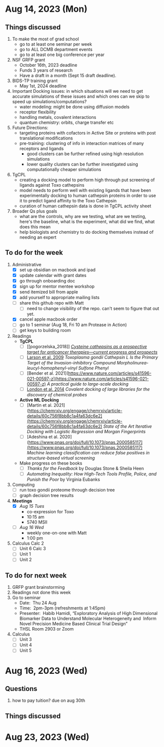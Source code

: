 # Aug 14, 2023 (Mon)

## Things discussed 
1. To make the most of grad school
	- go to at least one seminar per week
	- go to ALL DCMB department events
	- go to at least one big conference per year 
2. NSF GRFP grant
	-  October 16th, 2023 deadline
	- Funds 3 years of research
	- Have a draft in a month (Sept 15 draft deadline).
3. BIDS-TP training grant
	- May 1st, 2024 deadline
4. Important Docking issues: in which situations will we need to get accurate simulations of these issues and which ones can we skip to speed up simulations/computations?
	- water modeling: might be done using diffusion models
	- receptor flexibility
	- handling metals, covalent interactions
	- quantum chemistry: orbits, charge transfer etc 
5. Future Directions:
	- targeting proteins with cofactors in Active Site or proteins with post translational modifications 
	- pre-training: clustering of info in interaction matrices of many receptors and ligands 
		- good clusters can be further refined using high resolution simulations 
		- lower quality clusters can be further investigated using computationally cheaper simulations
6. TgCPL 
	- creating a docking model to perform high through put screening of ligands against Toxo cathepsins 
	- model needs to perform well with existing ligands that have been experimentally docking to human cathepsin proteins in order to use it to predict ligand affinity to the Toxo Cathepsin 
	- curation of human cathepsin data is done in TgCPL activity sheet
7. Broader Qs plus goals
	- what are the controls, why are we testing, what are we testing, here's the baseline, what is the experiment, what did we find, what does this mean 
	- help biologists and chemistry to do docking themselves instead of needing an expert
	
## To do for the week
1. Administrative
	- [x] set up obsidian on macbook and ipad
	- [x] update calendar with grant dates
	- [x] go through onboarding doc 
	- [x] sign up for mentor mentee workshop 
	- [x] send itemized bill from apple
	- [x] add yourself to appropriate mailing lists
	- [ ] share this github repo with Matt 
		- [ ] need to change visibility of the repo. can't seem to figure that out yet.
	- [x] cancel apple macbook order
	- [ ] go to 1 seminar (Aug 18, Fri 10 am Protease in Action)
	- [ ] get keys to building room
	
2. Readings
	- **TgCPL**
		- [ ] [[pogorzelska_2018]] 
			[*Cysteine cathepsins as a prospective target for anticancer therapies—current progress and prospects*](https://pubmed.ncbi.nlm.nih.gov/29870804/)
		- [ ] [Larson et al. 2009](https://www.jbc.org/article/S0021-9258(20)38515-X/fulltext)
			*Toxoplasma gondii Cathepsin L Is the Primary Target of the Invasion-inhibitory Compound Morpholinurea-leucyl-homophenyl-vinyl Sulfone Phenyl*
		- [ ] [Bender et al. 2021](https://www.nature.com/articles/s41596-021-00597-z](https://www.nature.com/articles/s41596-021-00597-z)
			*A practical guide to large-scale docking*
		- [ ] [London et al. 2014](https://pubmed.ncbi.nlm.nih.gov/25344815/)
			*Covalent docking of large libraries for the discovery of chemical probes*
	- **Active ML Docking** 
		- [ ] [Martin et al. 2021](https://chemrxiv.org/engage/chemrxiv/article-details/60c756f8bb8c1a4fa63dc6e2](https://chemrxiv.org/engage/chemrxiv/article-details/60c756f8bb8c1a4fa63dc6e2) 
			*State of the Art Iterative Docking with Logistic Regression and Morgan Fingerprints*
		- [ ] [Adeshina et al. 2020](https://www.pnas.org/doi/full/10.1073/pnas.2000585117](https://www.pnas.org/doi/full/10.1073/pnas.2000585117) 
			*Machine learning classification can reduce false positives in structure-based virtual screening*
	- Make progress on these books
		- [ ] *Thanks for the Feedback* by Douglas Stone & Sheila Heen 
		- [ ] *Automating Inequality: How High-Tech Tools Profile, Police, and Punish the Poor* by Virginia Eubanks
3. Computing 
	 - [ ] run toxo gondii proteome through decision tree 
	 - [ ] graph decision tree results

4. **Meetings**
	- [x] *Aug 15 Tues*
		- co-expression for Toxo 
		- 10:15 am
		- 5740 MSII 
	- [ ] *Aug 16 Wed*
		- weekly one-on-one with Matt
		- 1:00 pm 
5. Calculus 
	Calc 2
	- [ ] Unit 6
	Calc 3 
	- [ ] Unit 1
	- [ ] Unit 2
	
## To do for next week
1. GRFP grant brainstorming
2. Readings not done this week 
3. Go to seminar
	- Date:  Thu 24 Aug
	- Time:  2pm-3pm (refreshments at 1:45pm)
	- Presenter:  Habib Hamidi, “Exploratory Analysis of High Dimensional Biomarker Data to Understand Molecular Heterogeneity and  Inform Novel Precision Medicine Based Clinical Trial Design”
	- THSL Room 2903 or Zoom 
4. Calculus 
	- [ ] Unit 3
	- [ ] Unit 4
	- [ ] Unit 5

# Aug 16, 2023 (Wed)

## Questions
1. how to pay tuition? due on aug 30th 
## Things discussed 


# Aug 23, 2023 (Wed)
